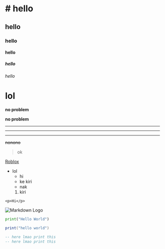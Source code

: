 # # hello
## hello
### hello
#### hello
##### hello
###### hello

<!-- Italics -->
# lol

<!-- Strong -->
**no problem** 

__no problem__ 

---
___
___
~~nonono~~
> ok

[Roblox](https://web.roblox.com)

* lol
  * hi
  * ke kiri
  * nak
  1. kiri



`<p>Hi</p>`

![Markdown Logo](https://upload.wikimedia.org/wikipedia/commons/thumb/4/48/Markdown-mark.svg/1200px-Markdown-mark.svg.png)

```python
print("Hello World")
```
```lua
print("hello world")
```
```lua
-- here lmao print this
-- here lmao print this
```
